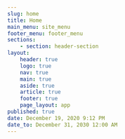 ```yaml
---
slug: home
title: Home
main_menu: site_menu
footer_menu: footer_menu
sections:
    - section: header-section
layout:
    header: true
    logo: true
    nav: true
    main: true
    aside: true
    article: true
    footer: true
    page_layout: app
published: true
date: December 19, 2020 9:12 PM
date_to: December 31, 2030 12:00 AM
---
```

